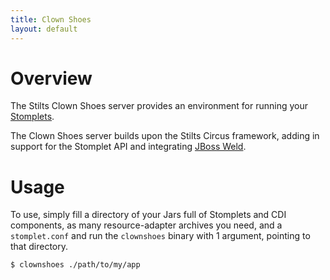 ```yaml
---
title: Clown Shoes
layout: default
---
```


[JBoss Weld]: http://seamframework.org/Weld

# Overview

The Stilts Clown Shoes server provides an environment for running your
[Stomplets](/stomplet/).

The Clown Shoes server builds upon the Stilts Circus framework, adding
in support for the Stomplet API and integrating [JBoss Weld].

# Usage

To use, simply fill a directory of your Jars full of Stomplets and CDI components,
as many resource-adapter archives you need, and a `stomplet.conf` and run the
`clownshoes` binary with 1 argument, pointing to that directory.

    $ clownshoes ./path/to/my/app


